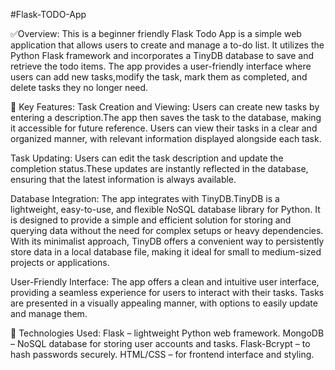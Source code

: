 #Flask-TODO-App


✅Overview:
This is a beginner friendly Flask Todo App is a simple web application that allows users to create and manage a to-do list. It utilizes the Python Flask framework and incorporates a TinyDB database to save and retrieve the todo items. The app provides a user-friendly interface where users can add new tasks,modify the task, mark them as completed, and delete tasks they no longer need.

🧱 Key Features:
Task Creation and Viewing: Users can create new tasks by entering a description.The app then saves the task to the database, making it accessible for future reference. Users can view their tasks in a clear and organized manner, with relevant information displayed alongside each task.


Task Updating: Users can edit the task description and update the completion status.These updates are instantly reflected in the database, ensuring that the latest information is always available.


Database Integration: The app integrates with TinyDB.TinyDB is a lightweight, easy-to-use, and flexible NoSQL database library for Python. It is designed to provide a simple and efficient solution for storing and querying data without the need for complex setups or heavy dependencies. With its minimalist approach, TinyDB offers a convenient way to persistently store data in a local database file, making it ideal for small to medium-sized projects or applications.


User-Friendly Interface: The app offers a clean and intuitive user interface, providing a seamless experience for users to interact with their tasks. Tasks are presented in a visually appealing manner, with options to easily update and manage them.


🔧 Technologies Used:
Flask – lightweight Python web framework.
MongoDB – NoSQL database for storing user accounts and tasks.
Flask-Bcrypt – to hash passwords securely.
HTML/CSS – for frontend interface and styling.
